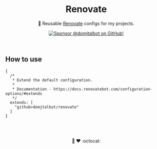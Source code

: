 <br/>

<h1 align="center">Renovate</h1>

<p align="center">🤖 Reusable <a href="https://docs.renovatebot.com">Renovate</a> configs for my projects.</p>

<div align="center">
  <p dir="auto">
    <a href="https://github.com/sponsors/domjtalbot">
      <img src="https://img.shields.io/badge/Sponsor @domjtalbot-30363D?style=flat&logo=GitHub-Sponsors&logoColor=#EA4AAA" alt="Sponsor @domjtalbot on GitHub!" />
    </a>
  </p>
</div>

<br/>

## How to use

```json5
{
  /*
   * Extend the default configuration.
   *
   * Documentation - https://docs.renovatebot.com/configuration-options/#extends
   */
  extends: [
    "github>domjtalbot/renovate"
  ]
}
```

<br/>
<br/>

<p align="center">🤖 ♥ :octocat:</p>

<br/>
